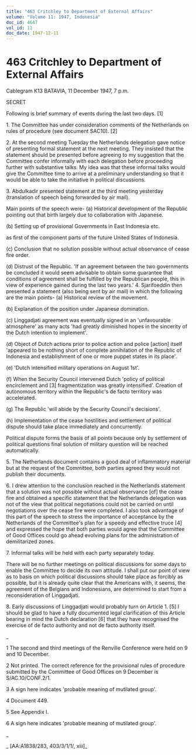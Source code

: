 ```yaml
---
title: "463 Critchley to Department of External Affairs"
volume: "Volume 11: 1947, Indonesia"
doc_id: 4647
vol_id: 11
doc_date: 1947-12-11
---
```


# 463 Critchley to Department of External Affairs

Cablegram K13 BATAVIA, 11 December 1947, 7 p.m.

SECRET

Following is brief summary of events during the last two days. [1]

1\. The Committee has under consideration comments of the Netherlands on rules of procedure (see document SAC10). [2]

2\. At the second meeting Tuesday the Netherlands delegation gave notice of presenting formal statement at the next meeting. They insisted that the statement should be presented before agreeing to my suggestion that the Committee confer informally with each delegation before proceeding further with substantive talks. My idea was that these informal talks would give the Committee time to arrive at a preliminary understanding so that it would be able to take the initiative in political discussions.

3\. Abdulkadir presented statement at the third meeting yesterday (translation of speech being forwarded by air mail).

Main points of the speech were- (a) Historical development of the Republic pointing out that birth largely due to collaboration with Japanese.

(b) Setting up of provisional Governments in East Indonesia etc.

as first of the component parts of the future United States of Indonesia.

(c) Conclusion that no solution possible without actual observance of cease fire order.

(d) Distrust of the Republic. 'If an agreement between the two governments be concluded it would seem advisable to obtain some guarantee that conditions of agreement shall be fulfilled by the Republican people, this in view of experience gained during the last two years.' 4. Sjarifoeddin then presented a statement (also being sent by air mail) in which the following are the main points- (a) Historical review of the movement.

(b) Explanation of the position under Japanese domination.

(c) Linggadjati agreement was eventually signed in an 'unfavourable atmosphere' as many acts 'had greatly diminished hopes in the sincerity of the Dutch intention to implement'.

(d) Object of Dutch actions prior to police action and police [action] itself 'appeared to be nothing short of complete annihilation of the Republic of Indonesia and establishment of one or more puppet states in its place'.

(e) 'Dutch intensified military operations on August 1st'.

(f) When the Security Council intervened Dutch 'policy of political encirclement and [3] fragmentization was greatly intensified'. Creation of autonomous territory within the Republic's de facto territory was accelerated.

(g) The Republic 'will abide by the Security Council's decisions'.

(h) Implementation of the cease hostilities and settlement of political dispute should take place immediately and concurrently.

Political dispute forms the basis of all points because only by settlement of political questions final solution of military question will be reached automatically.

5\. The Netherlands document contains a good deal of inflammatory material but at the request of the Committee, both parties agreed they would not publish their documents.

6\. I drew attention to the conclusion reached in the Netherlands statement that a solution was not possible without actual observance [of] the cease fire and obtained a specific statement that the Netherlands delegation was not of the view that political negotiations could not be carried on until negotiations over the cease fire were completed. I also took advantage of this part of the speech to stress the importance of acceptance by the Netherlands of the Committee's plan for a speedy and effective truce [4] and expressed the hope that both parties would agree that the Committee of Good Offices could go ahead evolving plans for the administration of demilitarized zones.

7\. Informal talks will be held with each party separately today.

There will be no further meetings on political discussions for some days to enable the Committee to decide its own attitude. I shall put our point of view as to basis on which political discussions should take place as forcibly as possible, but it is already quite clear that the Americans with, it seems, the agreement of the Belgians and Indonesians, are determined to start from a reconsideration of Linggadjati.

8\. Early discussions of Linggadjati would probably turn on Article 1. [5] I should be glad to have a fully documented legal clarification of this Article bearing in mind the Dutch declaration [6] that they have recognised the exercise of de facto authority and not de facto authority itself.

_

1 The second and third meetings of the Renville Conference were held on 9 and 10 December.

2 Not printed. The correct reference for the provisional rules of procedure submitted by the Committee of Good Offices on 9 December is S/AC.10/CONF.2/1.

3 A sign here indicates 'probable meaning of mutilated group'.

4 Document 449.

5 See Appendix I.

6 A sign here indicates 'probable meaning of mutilated group'.

_

_ [AA:A1838/283, 403/3/1/1/, xiii]_
